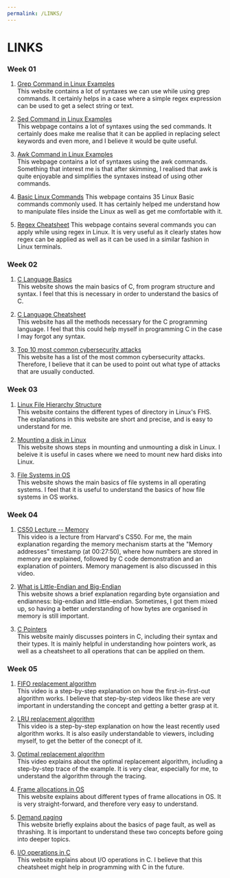 ```yaml
---
permalink: /LINKS/
---
```


# LINKS

### Week 01

1. [Grep Command in Linux Examples](https://phoenixnap.com/kb/grep-command-linux-unix-examples)<br>
This website contains a lot of syntaxes we can use while using grep commands. It certainly helps in a case where a simple regex expression can be used to get a select string or text.

2. [Sed Command in Linux Examples](https://www.geeksforgeeks.org/sed-command-in-linux-unix-with-examples/)<br>
This webpage contains a lot of syntaxes using the sed commands. It certainly does make me realise that it can be applied in replacing select keywords and even more, and I believe it would be quite useful.

3. [Awk Command in Linux Examples](https://www.geeksforgeeks.org/awk-command-unixlinux-examples/)<br>
This webpage contains a lot of syntaxes using the awk commands. Something that interest me is that after skimming, I realised that awk is quite enjoyable and simplifies the syntaxes instead of using other commands.

6. [Basic Linux Commands](https://www.hostinger.com/tutorials/linux-commands)
This webpage contains 35 Linux Basic commands commonly used. It has certainly helped me understand how to manipulate files inside the Linux as well as get me comfortable with it.

7. [Regex Cheatsheet](https://www.rexegg.com/regex-quickstart.html)
This webpage contains several commands you can apply while using regex in Linux. It is very useful as it clearly states how regex can be applied as well as it can be used in a similar fashion in Linux terminals.

### Week 02
1. [C Language Basics](https://www.geeksforgeeks.org/c-language-set-1-introduction/)<br>
This website shows the main basics of C, from program structure and syntax. I feel that this is necessary in order to understand the basics of C.

2. [C Language Cheatsheet](https://www.tutorialspoint.com/cprogramming/index.htm)<br>
This website has all the methods necessary for the C programming language. I feel that this could help myself in programming C in the case I may forgot any syntax.

3. [Top 10 most common cybersecurity attacks](https://www.infocyte.com/blog/2019/05/01/cybersecurity-101-intro-to-the-top-10-common-types-of-cyber-security-attacks/)<br>
This website has a list of the most common cybersecurity attacks. Therefore, I believe that it can be used to point out what type of attacks that are usually conducted.

### Week 03
1. [Linux File Hierarchy Structure](https://www.geeksforgeeks.org/linux-file-hierarchy-structure/)<br>
This website contains the different types of directory in Linux's FHS. The explanations in this website are short and precise, and is easy to understand for me.

2. [Mounting a disk in Linux](https://www.makeuseof.com/tag/mounting-hard-disks-partitions-using-linux-command-line/)<br>
This website shows steps in mounting and unmounting a disk in Linux. I beleive it is useful in cases where we need to mount new hard disks into Linux.

3. [File Systems in OS](https://www.geeksforgeeks.org/file-systems-in-operating-system/)<br>
This website shows the main basics of file systems in all operating systems. I feel that it is useful to understand the basics of how file systems in OS works.

### Week 04
1. [CS50 Lecture -- Memory](https://www.youtube.com/watch?v=Fa6Jq0Iue3U&t=1670s)<br>
This video is a lecture from Harvard's CS50. For me, the main explanation regarding the memory mechanism starts at the "Memory addresses" timestamp (at 00:27:50), where how numbers are stored in memory are explained, followed by C code demonstration and an explanation of pointers. Memory management is also discussed in this video.

2. [What is Little-Endian and Big-Endian](https://www.section.io/engineering-education/what-is-little-endian-and-big-endian/)<br>
This website shows a brief explanation regarding byte organsiation and endianness: big-endian and little-endian. Sometimes, I got them mixed up, so having a better understanding of how bytes are organised in memory is still important.

3. [C Pointers](https://www.guru99.com/c-pointers.html)<br>
This website mainly discusses pointers in C, including their syntax and their types. It is mainly helpful in understanding how pointers work, as well as a cheatsheet to all operations that can be applied on them.

### Week 05
1. [FIFO replacement algorithm](https://www.youtube.com/watch?v=FWoMSiMep80)<br>
This video is a step-by-step explanation on how the first-in-first-out algorithm works. I believe that step-by-step videos like these are very important in understanding the concept and getting a better grasp at it.

2. [LRU replacement algorithm](https://www.youtube.com/watch?v=u23ROrlSK_g&t=524s)<br>
This video is a step-by-step explanation on how the least recently used algorithm works. It is also easily understandable to viewers, including myself, to get the better of the conecpt of it.

3. [Optimal replacement algorithm](https://www.youtube.com/watch?v=jeJIKKQcqpU&t=15s)<br>
This video explains about the optimal replacement algorithm, including a step-by-step trace of the example. It is very clear, especially for me, to understand the algorithm through the tracing.

4. [Frame allocations in OS](https://www.i2tutorials.com/os-introduction/os-allocation-of-frames-in-os/)<br>
This website explains about different types of frame allocations in OS. It is very straight-forward, and therefore very easy to understand.

5. [Demand paging](https://www.javatpoint.com/os-demand-paging)<br>
This website briefly explains about the basics of page fault, as well as thrashing. It is important to understand these two concepts before going into deeper topics.

6. [I/O operations in C](https://www.tutorialspoint.com/cprogramming/c_file_io.htm)<br>
This website explains about I/O operations in C. I believe that this cheatsheet might help in programming with C in the future.
